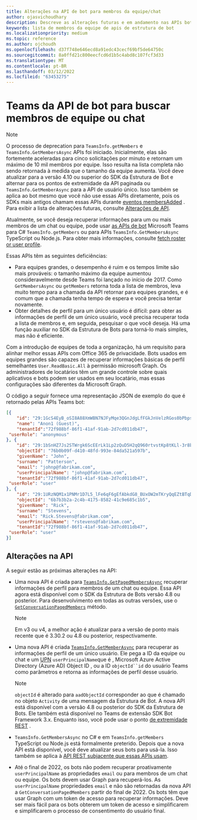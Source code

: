 ```yaml
---
title: Alterações na API de bot para membros da equipe/chat
author: ojasvichoudhary
description: Descreve as alterações futuras e em andamento nas APIs bot usadas para recuperar membros de equipes e chats
keywords: lista de membros da equipe de apis de estrutura de bot
ms.localizationpriority: medium
ms.topic: reference
ms.author: ojchoudh
ms.openlocfilehash: d37f748e646ecd8a91edc43cecf69bf5de64750c
ms.sourcegitcommit: 8a0ffd21c800eecfcd6d1b5c4abd8c107fcf3d33
ms.translationtype: MT
ms.contentlocale: pt-BR
ms.lasthandoff: 03/12/2022
ms.locfileid: "63453275"
---
```

# <a name="teams-bot-api-changes-to-fetch-team-or-chat-members"></a>Teams da API de bot para buscar membros de equipe ou chat

>[!NOTE]
> O processo de deprecation para `TeamsInfo.getMembers` e `TeamsInfo.GetMembersAsync` APIs foi iniciado. Inicialmente, elas são fortemente aceleradas para cinco solicitações por minuto e retornam um máximo de 10 mil membros por equipe. Isso resulta na lista completa não sendo retornada à medida que o tamanho da equipe aumenta.
> Você deve atualizar para a versão 4.10 ou superior do SDK da Estrutura de Bot e alternar para os pontos de extremidade da API paginada ou `TeamsInfo.GetMemberAsync` para a API de usuário único. Isso também se aplica ao bot mesmo que você não use essas APIs diretamente, pois os SDKs mais antigos chamam essas APIs durante [eventos membersAdded](../bots/how-to/conversations/subscribe-to-conversation-events.md#team-members-added) . Para exibir a lista de alterações futuras, consulte [Alterações de API](team-chat-member-api-changes.md#api-changes).

Atualmente, se você deseja recuperar informações para um ou mais membros de um chat ou equipe, pode usar [as APIs de bot](/microsoftteams/platform/bots/how-to/get-teams-context?tabs=dotnet#fetch-the-roster-or-user-profile) Microsoft Teams para C# `TeamsInfo.getMembers` ou para APIs `TeamsInfo.GetMembersAsync` TypeScript ou Node.js. Para obter mais informações, consulte [fetch roster or user profile](../bots/how-to/get-teams-context.md#fetch-the-roster-or-user-profile).

Essas APIs têm as seguintes deficiências:

* Para equipes grandes, o desempenho é ruim e os tempos limite são mais prováveis: o tamanho máximo da equipe aumentou consideravelmente desde Teams foi lançado no início de 2017. Como `GetMembersAsync` ou `getMembers` retorna toda a lista de membros, leva muito tempo para a chamada da API retornar para equipes grandes, e é comum que a chamada tenha tempo de espera e você precisa tentar novamente.
* Obter detalhes de perfil para um único usuário é difícil: para obter as informações de perfil de um único usuário, você precisa recuperar toda a lista de membros e, em seguida, pesquisar o que você deseja. Há uma função auxiliar no SDK da Estrutura de Bots para torná-lo mais simples, mas não é eficiente.

Com a introdução de equipes de toda a organização, há um requisito para alinhar melhor essas APIs com Office 365 de privacidade. Bots usados em equipes grandes são capazes de recuperar informações básicas de perfil semelhantes `User.ReadBasic.All` à permissão microsoft Graph. Os administradores de locatários têm um grande controle sobre quais aplicativos e bots podem ser usados em seu locatário, mas essas configurações são diferentes da Microsoft Graph.

O código a seguir fornece uma representação JSON de exemplo do que é retornado pelas APIs Teams bot:

```json
[{
    "id": "29:1GcS4EyB_oSI8A88XmWBN7NJFyMqe3QGnJdgLfFGkJnVelzRGos0bPbpsfJjcbAD22bmKc4GMbrY2g4JDrrA8vM06X1-cHHle4zOE6U4ttcc",
    "name": "Anon1 (Guest)",
    "tenantId":"72f988bf-86f1-41af-91ab-2d7cd011db47",
 "userRole": "anonymous"
}, {
    "id": "29:1bSnHZ7Js2STWrgk6ScEErLk1Lp2zQuD5H2qQ960rtvstKp8tKLl-3r8b6DoW0QxZimuTxk_kupZ1DBMpvIQQUAZL-PNj0EORDvRZXy8kvWk",
    "objectId": "76b0b09f-d410-48fd-993e-84da521a597b",
    "givenName": "John",
    "surname": "Patterson",
    "email": "johnp@fabrikam.com",
    "userPrincipalName": "johnp@fabrikam.com",
    "tenantId":"72f988bf-86f1-41af-91ab-2d7cd011db47",
 "userRole": "user"
}, {
    "id": "29:1URzNQM1x1PNMr1D7L5_lFe6qF6gEfAbkdG8_BUxOW2mTKryQqEZtBTqDt10-MghkzjYDuUj4KG6nvg5lFAyjOLiGJ4jzhb99WrnI7XKriCs",
    "objectId": "6b7b3b2a-2c4b-4175-8582-41c9e685c1b5",
    "givenName": "Rick",
    "surname": "Stevens",
    "email": "Rick.Stevens@fabrikam.com",
    "userPrincipalName": "rstevens@fabrikam.com",
    "tenantId":"72f988bf-86f1-41af-91ab-2d7cd011db47",
 "userRole": "user"
}]
```

## <a name="api-changes"></a>Alterações na API

A seguir estão as próximas alterações na API:

* Uma nova API é criada para [`TeamsInfo.GetPagedMembersAsync`](/microsoftteams/platform/bots/how-to/get-teams-context?tabs=dotnet#fetch-the-roster-or-user-profile) recuperar informações de perfil para membros de um chat ou equipe. Essa API agora está disponível com o SDK da Estrutura de Bots versão 4.8 ou posterior. Para desenvolvimento em todas as outras versões, use o [`GetConversationPagedMembers`](/dotnet/api/microsoft.bot.connector.conversationsextensions.getconversationpagedmembersasync?view=botbuilder-dotnet-stable&preserve-view=true) método.

    > [!NOTE]
    > Em v3 ou v4, a melhor ação é atualizar para a versão de ponto mais recente que é 3.30.2 ou 4.8 ou posterior, respectivamente.

* Uma nova API é criada [`TeamsInfo.GetMemberAsync`](/microsoftteams/platform/bots/how-to/get-teams-context?tabs=dotnet#get-single-member-details) para recuperar as informações de perfil de um único usuário. Ele pega a ID da equipe ou chat e um [UPN](/windows/win32/ad/naming-properties#userprincipalname) `userPrincipalName`que é , Microsoft Azure Active Directory (Azure AD) Object ID , ou a ID `objectId``id` do usuário Teams como parâmetros e retorna as informações de perfil desse usuário.

    > [!NOTE]
    > `objectId` é alterado para `aadObjectId` corresponder ao que é chamado no objeto `Activity` de uma mensagem da Estrutura de Bot. A nova API está disponível com a versão 4.8 ou posterior do SDK da Estrutura de Bots. Ele também está disponível no Teams de extensão SDK Bot Framework 3.x. Enquanto isso, você pode usar o ponto [de extremidade REST](/microsoftteams/platform/bots/how-to/get-teams-context?tabs=json#get-single-member-details) .

* `TeamsInfo.GetMembersAsync` no C# e em `TeamsInfo.getMembers` TypeScript ou Node.js está formalmente preterido. Depois que a nova API está disponível, você deve atualizar seus bots para usá-la. Isso também se aplica à [API REST subjacente que essas APIs usam](/microsoftteams/platform/bots/how-to/get-teams-context?tabs=json#tabpanel_CeZOj-G++Q_json).
* Até o final de 2022, os bots não podem recuperar proativamente `userPrincipalName` as propriedades `email` ou para membros de um chat ou equipe. Os bots devem usar Graph para recuperá-los. As `userPrincipalName` propriedades `email` e não são retornadas da nova API a `GetConversationPagedMembers` partir do final de 2022. Os bots têm que usar Graph com um token de acesso para recuperar informações. Deve ser mais fácil para os bots obterem um token de acesso e simplificarem e simplificarem o processo de consentimento do usuário final.
